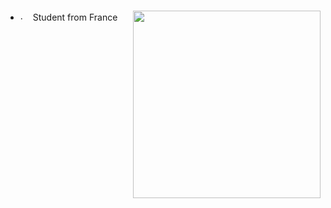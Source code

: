 #
<div>
<img src="https://imgur.com/4nmpzdb.png" width="300" align="right" />
</div>

- <img src="https://imgur.com/a/fnHSScb.png" alt="." width="16" height="16" /> Student from France
